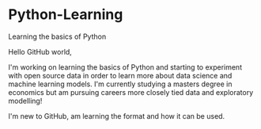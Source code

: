 # Python-Learning
Learning the basics of Python

Hello GitHub world,

I'm working on learning the basics of Python and starting to experiment with open source data in order to learn more about data science and machine learning models. I'm currently studying a masters degree in economics but am pursuing careers more closely tied data and exploratory modelling!

I'm new to GitHub, am learning the format and how it can be used.
